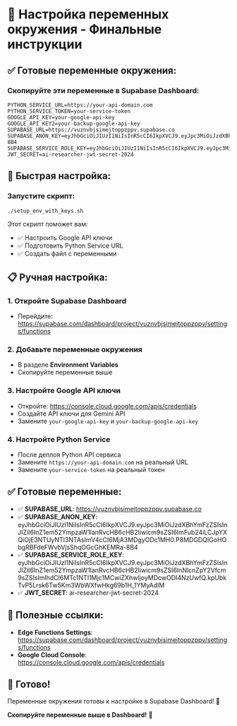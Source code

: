# 🔧 Настройка переменных окружения - Финальные инструкции

## ✅ **Готовые переменные окружения:**

### **Скопируйте эти переменные в Supabase Dashboard:**

```
PYTHON_SERVICE_URL=https://your-api-domain.com
PYTHON_SERVICE_TOKEN=your-service-token
GOOGLE_API_KEY=your-google-api-key
GOOGLE_API_KEY2=your-backup-google-api-key
SUPABASE_URL=https://vuznvbjsimejtoppzppv.supabase.co
SUPABASE_ANON_KEY=eyJhbGciOiJIUzI1NiIsInR5cCI6IkpXVCJ9.eyJpc3MiOiJzdXBhYmFzZSIsInJlZiI6InZ1em52YmpzaW1lanRvcHB6cHB2Iiwicm9sZSI6ImFub24iLCJpYXQiOjE3NTUyNTI3NTAsImV4cCI6MjA3MDgyODc1MH0.P8MDGDQIGoHObgRBFdeFWvbVjsShqOGcGhKEMRa-8B4
SUPABASE_SERVICE_ROLE_KEY=eyJhbGciOiJIUzI1NiIsInR5cCI6IkpXVCJ9.eyJpc3MiOiJzdXBhYmFzZSIsInJlZiI6InZ1em52YmpzaW1lanRvcHB6cHB2Iiwicm9sZSI6InNlcnZpY2Vfcm9sZSIsImlhdCI6MTc1NTI1Mjc1MCwiZXhwIjoyMDcwODI4NzUwfQ.kpUbkTvP5Lrsk6Tw5Km3WbWXfwHkg69b1H_1YMyAdIM
JWT_SECRET=ai-researcher-jwt-secret-2024
```

## 🚀 **Быстрая настройка:**

### **Запустите скрипт:**
```bash
./setup_env_with_keys.sh
```

Этот скрипт поможет вам:
- ✅ Настроить Google API ключи
- ✅ Подготовить Python Service URL
- ✅ Создать файл с переменными

## 📋 **Ручная настройка:**

### 1. **Откройте Supabase Dashboard**
- Перейдите: https://supabase.com/dashboard/project/vuznvbjsimejtoppzppv/settings/functions

### 2. **Добавьте переменные окружения**
- В разделе **Environment Variables**
- Скопируйте переменные выше

### 3. **Настройте Google API ключи**
- Откройте: https://console.cloud.google.com/apis/credentials
- Создайте API ключи для Gemini API
- Замените `your-google-api-key` и `your-backup-google-api-key`

### 4. **Настройте Python Service**
- После деплоя Python API сервиса
- Замените `https://your-api-domain.com` на реальный URL
- Замените `your-service-token` на реальный токен

## ✅ **Готовые переменные:**

- ✅ **SUPABASE_URL**: https://vuznvbjsimejtoppzppv.supabase.co
- ✅ **SUPABASE_ANON_KEY**: eyJhbGciOiJIUzI1NiIsInR5cCI6IkpXVCJ9.eyJpc3MiOiJzdXBhYmFzZSIsInJlZiI6InZ1em52YmpzaW1lanRvcHB6cHB2Iiwicm9sZSI6ImFub24iLCJpYXQiOjE3NTUyNTI3NTAsImV4cCI6MjA3MDgyODc1MH0.P8MDGDQIGoHObgRBFdeFWvbVjsShqOGcGhKEMRa-8B4
- ✅ **SUPABASE_SERVICE_ROLE_KEY**: eyJhbGciOiJIUzI1NiIsInR5cCI6IkpXVCJ9.eyJpc3MiOiJzdXBhYmFzZSIsInJlZiI6InZ1em52YmpzaW1lanRvcHB6cHB2Iiwicm9sZSI6InNlcnZpY2Vfcm9sZSIsImlhdCI6MTc1NTI1Mjc1MCwiZXhwIjoyMDcwODI4NzUwfQ.kpUbkTvP5Lrsk6Tw5Km3WbWXfwHkg69b1H_1YMyAdIM
- ✅ **JWT_SECRET**: ai-researcher-jwt-secret-2024

## 🔗 **Полезные ссылки:**

- **Edge Functions Settings**: https://supabase.com/dashboard/project/vuznvbjsimejtoppzppv/settings/functions
- **Google Cloud Console**: https://console.cloud.google.com/apis/credentials

## 🎯 **Готово!**

Переменные окружения готовы к настройке в Supabase Dashboard! 🎉

**Скопируйте переменные выше в Dashboard!** 🔧
